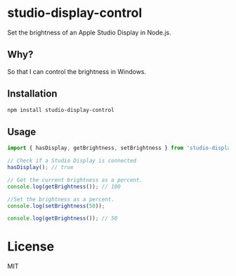 # studio-display-control

Set the brightness of an Apple Studio Display in Node.js.


## Why?

So that I can control the brightness in Windows.


## Installation

```bash
npm install studio-display-control
```


## Usage

```typescript
import { hasDisplay, getBrightness, setBrightness } from 'studio-display-control';

// Check if a Studio Display is connected
hasDisplay(); // true

// Get the current brightness as a percent.
console.log(getBrightness()); // 100

//Set the brightness as a percent.
console.log(setBrightness(50));

console.log(getBrightness()); // 50
```

# License

MIT
